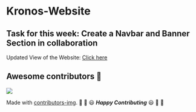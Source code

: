 # Kronos-Website

## Task for this week: Create a Navbar and Banner Section in collaboration

Updated View of the Website: [Click here](https://kronos-sscbs-21.github.io/proj-kronos-site/) 

## Awesome contributors :star_struck:
<a href="https://github.com/KRONOS-SSCBS-21/proj-kronos-site/graphs/contributors">
  <img src="https://contrib.rocks/image?repo=KRONOS-SSCBS-21/proj-kronos-site" />
</a>

Made with [contributors-img](https://contrib.rocks).
:tada: :confetti_ball: :smiley: _**Happy Contributing**_ :smiley: :confetti_ball: :tada: 
 
 
